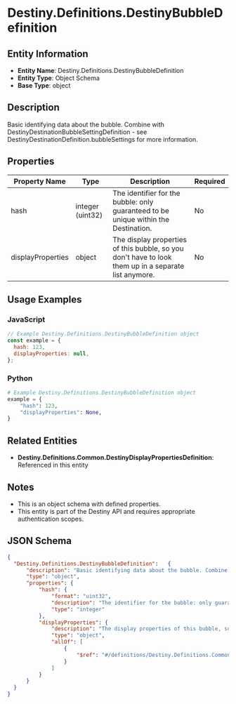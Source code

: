 # Destiny.Definitions.DestinyBubbleDefinition

## Entity Information
- **Entity Name**: Destiny.Definitions.DestinyBubbleDefinition
- **Entity Type**: Object Schema
- **Base Type**: object

## Description
Basic identifying data about the bubble. Combine with DestinyDestinationBubbleSettingDefinition - see DestinyDestinationDefinition.bubbleSettings for more information.

## Properties

| Property Name | Type | Description | Required |
|---------------|------|-------------|----------|
| hash | integer (uint32) | The identifier for the bubble: only guaranteed to be unique within the Destination. | No |
| displayProperties | object | The display properties of this bubble, so you don't have to look them up in a separate list anymore. | No |

## Usage Examples

### JavaScript
```javascript
// Example Destiny.Definitions.DestinyBubbleDefinition object
const example = {
  hash: 123,
  displayProperties: null,
};
```

### Python
```python
# Example Destiny.Definitions.DestinyBubbleDefinition object
example = {
    "hash": 123,
    "displayProperties": None,
}
```

## Related Entities
- **Destiny.Definitions.Common.DestinyDisplayPropertiesDefinition**: Referenced in this entity

## Notes
- This is an object schema with defined properties.
- This entity is part of the Destiny API and requires appropriate authentication scopes.

## JSON Schema
```json
{
  "Destiny.Definitions.DestinyBubbleDefinition":   {
      "description": "Basic identifying data about the bubble. Combine with DestinyDestinationBubbleSettingDefinition - see DestinyDestinationDefinition.bubbleSettings for more information.",
      "type": "object",
      "properties": {
          "hash": {
              "format": "uint32",
              "description": "The identifier for the bubble: only guaranteed to be unique within the Destination.",
              "type": "integer"
          },
          "displayProperties": {
              "description": "The display properties of this bubble, so you don't have to look them up in a separate list anymore.",
              "type": "object",
              "allOf": [
                  {
                      "$ref": "#/definitions/Destiny.Definitions.Common.DestinyDisplayPropertiesDefinition"
                  }
              ]
          }
      }
  }
}
```

